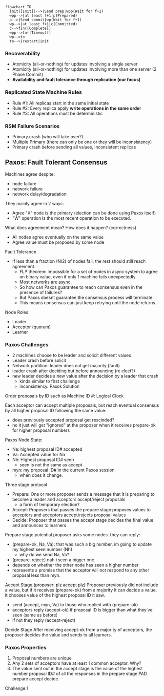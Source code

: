 ```mermaid
flowchart TD
  init([Init])-->|Send prep|wpp(Wait for f+1)
  wpp-->|at least f+1|p(Prepared)
  p-->|Send commit|wp(Wait for f+1)
  wp-->|at least f+1|c(Committed)
  c-->fin([Complete])
  wpp-->to([Timeout])
  wp-->to
  to-->|restart|init
```
### Recoverability
- Atomicity (all-or-nothing) for updates involving a single server
- Atomicity (all-or-nothing) for updates involving more than one server (2 Phase Commit)
- **Availability and fault tolerance through replication (our focus)**
### Replicated State Machine Rules
- Rule #1: All replicas start in the same initial state
- Rule #2: Every replica apply **write operations in the same order**
- Rule #3: All operations must be deterministic
### RSM Failure Scenarios
- Primary crash (who will take over?)
- Multiple Primary (there can only be one or they will be inconsistency)
- Primary crash before sending all values, inconsistent replicas

## Paxos: Fault Tolerant Consensus
Machines agree despite:
- node failure
- network failure
- network delay/degradation

They mainly agree in 2 ways:
- Agree "X" node is the primary (election can be done using Paxos itself)
- "W" operation is the most recent operation to be executed.

What does agreement mean? How does it happen? (correctness)
- All nodes agree eventually on the same value
- Agree value must be proposed by some node

Fault Tolerance
-  If less than a fraction (N/2) of nodes fail, the rest should still reach agreement.
	- FLP theorem: impossible for a set of nodes in async system to agree on binary value, even if only 1 machine fails unexpectedly
	- Most networks are async.
	- So how can Paxos guarantee to reach consensus even in the presence of failures?
	- But Paxos doesnt guarantee the consensus process will terminate
	- This means consensus can just keep retrying until the node returns.

Node Roles
- Leader
- Acceptor (quorum)
- Learner

### Paxos Challenges
- 2 machines choose to be leader and solicit different values
- Leader crash before solicit
- Network partition: leader does not get majority (fault)
- leader crash after deciding but before announcing (re elect?)
- new leader decides a new value after the decision by a leader that crash
	- kinda similar to first challenge
	- inconsistency.
Paxos Solution

Order proposals by ID such as Machine ID #: Logical Clock

Each acceptor can accept multiple proposals, but reach eventual consensus by all higher proposal ID following the same value.
- does previously accepted proposal get rescinded?
- no it just will get "ignored" at the proposer when it receives prepare-ok for higher proposal numbers

Paxos Node State:
- Na: highest proposal ID# accepted
- Va: Accepted value for Na
- Nh: Highest proposal ID# seen
	- seen is not the same as accept
- myn: my proposal ID# in the current Paxos session
	- when does it change.

Three stage protocol
- Prepare: One or more proposer sends a message that it is preparing to become a leader and acceptors accept/reject proposals
	- a form of temporary election?
- Accept: Proposers that passes the prepare stage proposes values to acceptors and acceptors accept/rejects proposal values
- Decide: Proposer that passes the accept stage decides the final value and announces to learners

Prepare stage
potential proposer asks some nodes. they can reply:
- (prepare-ok, Na, Va): that was such a big number. im going to update my highest seen number (Nh)
	- why do we send Na, Va?
- (prepare-reject:) nah i seen a bigger one.
- depends on whether the other node has seen a higher number
- represents a promise that the acceptor will not respond to any other proposal less than myn.

Accept Stage.(proposer: plz accept plz)
Proposer previously did not include a value, but if it receives (prepare-ok) from a majority it can decide a value. it chooses value of the highest proposal ID it saw.

- send (accept, myn, Va) to those who replied with (prepare-ok)
- acceptors reply (accept-ok) if proposal ID is bigger than what they've seen (same as before)
- if not they reply (accept-reject)

Decide Stage
After receiving accept-ok from a majority of acceptors, the proposer decides the value and sends to all learners.

### Paxos Properties
1. Proposal numbers are unique
2. Any 2 sets of acceptors have at least 1 common acceptor. Why?
3. The value sent out in the accept stage is the value of the highest number proposal ID# of all the responses in the prepare stage
PAD
prepare
accept
decide.

Challenge 1